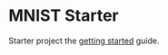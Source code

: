 MNIST Starter
===

Starter project the [getting started](https://fomoro.gitbooks.io/guide/content/getting_started.html) guide.
